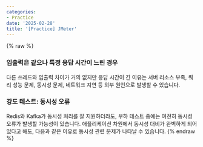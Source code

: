 ```yaml
---
categories:
- Practice
date: '2025-02-28'
title: '[Practice] JMeter'
---
```


{% raw %}
### 입출력은 같으나 특정 응답 시간이 느린 경우
다른 쓰레드와 입출력 차이가 거의 없지만 응답 시간이 긴 이유는 서버 리소스 부족, 쿼리 성능 문제, 동시성 문제, 네트워크 지연 등 외부 원인으로 발생할 수 있습니다.

### 강도 테스트: 동시성 오류
Redis와 Kafka가 동시성 처리를 잘 지원하더라도, 부하 테스트 중에는 여전히 동시성 오류가 발생할 가능성이 있습니다. 애플리케이션 차원에서 동시성 대비가 완벽하게 되어 있다고 해도, 다음과 같은 이유로 동시성 관련 문제가 나타날 수 있습니다.
{% endraw %}